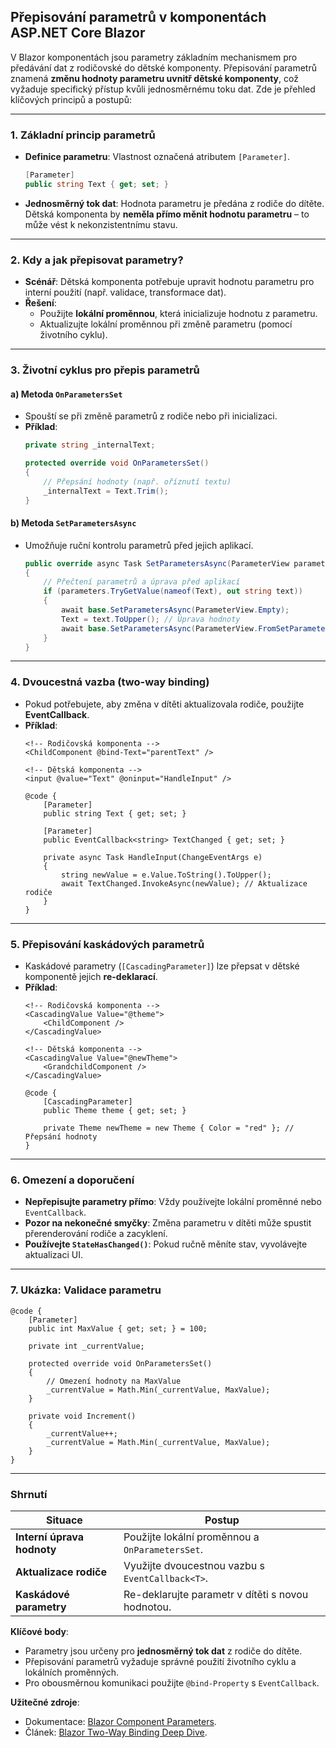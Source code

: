 
## **Přepisování parametrů v komponentách ASP.NET Core Blazor**  

V Blazor komponentách jsou parametry základním mechanismem pro předávání dat z rodičovské do dětské komponenty. Přepisování parametrů znamená **změnu hodnoty parametru uvnitř dětské komponenty**, což vyžaduje specifický přístup kvůli jednosměrnému toku dat. Zde je přehled klíčových principů a postupů:

---

### **1. Základní princip parametrů**  

- **Definice parametru**: Vlastnost označená atributem `[Parameter]`.  
  ```csharp
  [Parameter]
  public string Text { get; set; }
  ```  
- **Jednosměrný tok dat**: Hodnota parametru je předána z rodiče do dítěte. Dětská komponenta by **neměla přímo měnit hodnotu parametru** – to může vést k nekonzistentnímu stavu.  

---

### **2. Kdy a jak přepisovat parametry?**  

- **Scénář**: Dětská komponenta potřebuje upravit hodnotu parametru pro interní použití (např. validace, transformace dat).  
- **Řešení**:  
  - Použijte **lokální proměnnou**, která inicializuje hodnotu z parametru.  
  - Aktualizujte lokální proměnnou při změně parametru (pomocí životního cyklu).  

---

### **3. Životní cyklus pro přepis parametrů**  

#### **a) Metoda `OnParametersSet`**  

- Spouští se při změně parametrů z rodiče nebo při inicializaci.  
- **Příklad**:  
  ```csharp
  private string _internalText;

  protected override void OnParametersSet()
  {
      // Přepsání hodnoty (např. oříznutí textu)
      _internalText = Text.Trim();
  }
  ```  

#### **b) Metoda `SetParametersAsync`**  

- Umožňuje ruční kontrolu parametrů před jejich aplikací.  
  ```csharp
  public override async Task SetParametersAsync(ParameterView parameters)
  {
      // Přečtení parametrů a úprava před aplikací
      if (parameters.TryGetValue(nameof(Text), out string text))
      {
          await base.SetParametersAsync(ParameterView.Empty);
          Text = text.ToUpper(); // Úprava hodnoty
          await base.SetParametersAsync(ParameterView.FromSetParameters(this));
      }
  }
  ```  

---

### **4. Dvoucestná vazba (two-way binding)**  

- Pokud potřebujete, aby změna v dítěti aktualizovala rodiče, použijte **EventCallback**.  
- **Příklad**:  
  ```razor
  <!-- Rodičovská komponenta -->
  <ChildComponent @bind-Text="parentText" />

  <!-- Dětská komponenta -->
  <input @value="Text" @oninput="HandleInput" />

  @code {
      [Parameter]
      public string Text { get; set; }

      [Parameter]
      public EventCallback<string> TextChanged { get; set; }

      private async Task HandleInput(ChangeEventArgs e)
      {
          string newValue = e.Value.ToString().ToUpper();
          await TextChanged.InvokeAsync(newValue); // Aktualizace rodiče
      }
  }
  ```  

---

### **5. Přepisování kaskádových parametrů**  

- Kaskádové parametry (`[CascadingParameter]`) lze přepsat v dětské komponentě jejich **re-deklarací**.  
- **Příklad**:  
  ```razor
  <!-- Rodičovská komponenta -->
  <CascadingValue Value="@theme">
      <ChildComponent />
  </CascadingValue>

  <!-- Dětská komponenta -->
  <CascadingValue Value="@newTheme">
      <GrandchildComponent />
  </CascadingValue>

  @code {
      [CascadingParameter]
      public Theme theme { get; set; }

      private Theme newTheme = new Theme { Color = "red" }; // Přepsání hodnoty
  }
  ```  

---

### **6. Omezení a doporučení**  

- **Nepřepisujte parametry přímo**: Vždy používejte lokální proměnné nebo `EventCallback`.  
- **Pozor na nekonečné smyčky**: Změna parametru v dítěti může spustit přerenderování rodiče a zacyklení.  
- **Používejte `StateHasChanged()`**: Pokud ručně měníte stav, vyvolávejte aktualizaci UI.  

---

### **7. Ukázka: Validace parametru** 

```razor
@code {
    [Parameter]
    public int MaxValue { get; set; } = 100;

    private int _currentValue;

    protected override void OnParametersSet()
    {
        // Omezení hodnoty na MaxValue
        _currentValue = Math.Min(_currentValue, MaxValue);
    }

    private void Increment()
    {
        _currentValue++;
        _currentValue = Math.Min(_currentValue, MaxValue);
    }
}
```  

---

### **Shrnutí**  

| **Situace**               | **Postup**                                                                 |  
|---------------------------|---------------------------------------------------------------------------|  
| **Interní úprava hodnoty** | Použijte lokální proměnnou a `OnParametersSet`.                           |  
| **Aktualizace rodiče**    | Využijte dvoucestnou vazbu s `EventCallback<T>`.                          |  
| **Kaskádové parametry**   | Re-deklarujte parametr v dítěti s novou hodnotou.                         |  

**Klíčové body**:  
- Parametry jsou určeny pro **jednosměrný tok dat** z rodiče do dítěte.  
- Přepisování parametrů vyžaduje správné použití životního cyklu a lokálních proměnných.  
- Pro obousměrnou komunikaci použijte `@bind-Property` s `EventCallback`.  

**Užitečné zdroje**:  
- Dokumentace: [Blazor Component Parameters](https://learn.microsoft.com/cs-cz/aspnet/core/blazor/components/data-binding).  
- Článek: [Blazor Two-Way Binding Deep Dive](https://code-maze.com/blazor-two-way-binding/).
